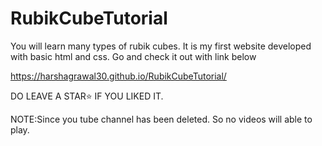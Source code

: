 # RubikCubeTutorial
You will  learn many types of rubik cubes.
It is my first website developed with basic html and css.
Go and check it out with link below

https://harshagrawal30.github.io/RubikCubeTutorial/

DO LEAVE A STAR⭐ IF YOU LIKED IT.

NOTE:Since you tube channel has been deleted. So no videos will able to play.

